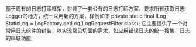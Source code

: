 基于现有的日志打印框架，封装了一套公有的日志打印方案，要求所有获取日志Logger的地方，统一采用新的方案，样例如下
private static final ILog   StaticLog = LogFactory.getLog(LogRequestFilter.class);
它主要提供了一个对常用日志组件的封装，以实现常见切面的需求，如应用错误日志的统一搜集，日志的串联功能
